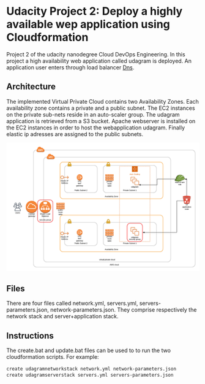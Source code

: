 # Udacity Project 2: Deploy a highly available wep application using Cloudformation

Project 2 of the udacity nanodegree Cloud DevOps Engineering. In this project a high availability web application called udagram is deployed. An application user enters through load balancer [Dns](http://udagr-webap-1i7v37x6363rm-439324185.us-west-2.elb.amazonaws.com/).

## Architecture

The implemented Virtual Private Cloud contains two Availability Zones. Each availability zone contains a private and a public subnet. The EC2 instances on the private sub-nets reside in an auto-scaler group. The udagram application is retrieved from a S3 bucket. Apache webserver is installed on the EC2 instances in order to host the webapplication udagram. Finally elastic ip adresses are assigned to the public subnets.

![AWS Cloud Diagram](aws_cloud_diagram.png)

## Files
There are four files called network.yml, servers.yml, servers-parameters.json, network-parameters.json. They comprise respectively the network stack and server+application stack.

## Instructions
The create.bat and update.bat files can be used to to run the two cloudformation scripts. For example:

```
create udagramnetworkstack network.yml network-parameters.json
create udagramserverstack servers.yml servers-parameters.json
```
